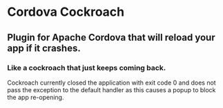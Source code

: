 # Cordova Cockroach
## Plugin for Apache Cordova that will reload your app if it crashes.
### Like a cockroach that just keeps coming back.

Cockroach currently closed the application with exit code 0 and does not pass
the exception to the default handler as this causes a popup to block the app
re-opening.
